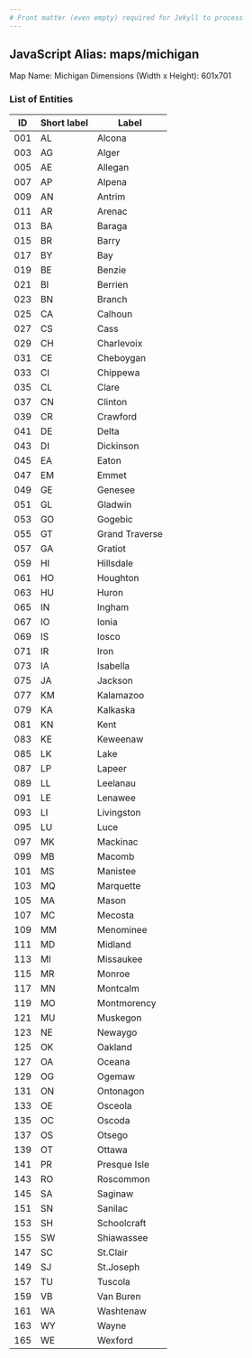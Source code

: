 ```yaml
---
# Front matter (even empty) required for Jekyll to process
---
```


## JavaScript Alias: maps/michigan

Map Name: Michigan
Dimensions (Width x Height): 601x701





### List of Entities

ID | Short label | Label
---|---|---|
001|AL|Alcona
003|AG|Alger
005|AE|Allegan
007|AP|Alpena
009|AN|Antrim
011|AR|Arenac
013|BA|Baraga
015|BR|Barry
017|BY|Bay
019|BE|Benzie
021|BI|Berrien
023|BN|Branch
025|CA|Calhoun
027|CS|Cass
029|CH|Charlevoix
031|CE|Cheboygan
033|CI|Chippewa
035|CL|Clare
037|CN|Clinton
039|CR|Crawford
041|DE|Delta
043|DI|Dickinson
045|EA|Eaton
047|EM|Emmet
049|GE|Genesee
051|GL|Gladwin
053|GO|Gogebic
055|GT|Grand Traverse
057|GA|Gratiot
059|HI|Hillsdale
061|HO|Houghton
063|HU|Huron
065|IN|Ingham
067|IO|Ionia
069|IS|Iosco
071|IR|Iron
073|IA|Isabella
075|JA|Jackson
077|KM|Kalamazoo
079|KA|Kalkaska
081|KN|Kent
083|KE|Keweenaw
085|LK|Lake
087|LP|Lapeer
089|LL|Leelanau
091|LE|Lenawee
093|LI|Livingston
095|LU|Luce
097|MK|Mackinac
099|MB|Macomb
101|MS|Manistee
103|MQ|Marquette
105|MA|Mason
107|MC|Mecosta
109|MM|Menominee
111|MD|Midland
113|MI|Missaukee
115|MR|Monroe
117|MN|Montcalm
119|MO|Montmorency
121|MU|Muskegon
123|NE|Newaygo
125|OK|Oakland
127|OA|Oceana
129|OG|Ogemaw
131|ON|Ontonagon
133|OE|Osceola
135|OC|Oscoda
137|OS|Otsego
139|OT|Ottawa
141|PR|Presque Isle
143|RO|Roscommon
145|SA|Saginaw
151|SN|Sanilac
153|SH|Schoolcraft
155|SW|Shiawassee
147|SC|St.Clair
149|SJ|St.Joseph
157|TU|Tuscola
159|VB|Van Buren
161|WA|Washtenaw
163|WY|Wayne
165|WE|Wexford

